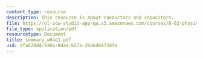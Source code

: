 ```yaml
---
content_type: resource
description: This resource is about conductors and capacitors.
file: https://ol-ocw-studio-app-qa.s3.amazonaws.com/courses/8-02-physics-ii-electricity-and-magnetism-spring-2007/dfa628dd936b8daab27a2b66d6472dfa_summary_w04d1.pdf
file_type: application/pdf
resourcetype: Document
title: summary_w04d1.pdf
uid: dfa628dd-936b-8daa-b27a-2b66d6472dfa
---
```

